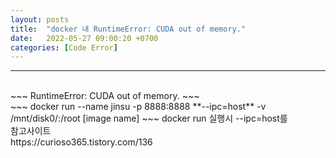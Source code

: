 ```yaml
---
layout: posts
title:  "docker 내 RuntimeError: CUDA out of memory."
date:   2022-05-27 09:00:20 +0700
categories: [Code Error]
---
```

<link rel = "stylesheet" href ="/static/css/bootstrap.min.css">

--------------------------
<br/>
~~~
RuntimeError: CUDA out of memory.
~~~
<br/>
~~~
docker run --name jinsu -p 8888:8888 **--ipc=host** -v /mnt/disk0/:/root [image name]
~~~
docker run 실행시 --ipc=host를 <br/>
참고사이트<br/>
https://curioso365.tistory.com/136
